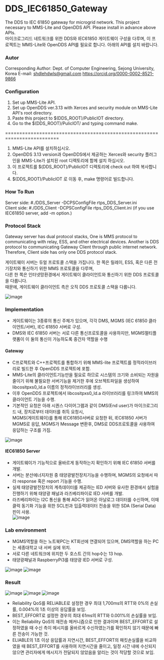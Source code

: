 # DDS_IEC61850_Gateway
The DDS to IEC 61850 gateway for microgrid network. This project necessary to MMS-Lite and OpenDDS API. Please install in advance above APIs.  
마이크로그리드 네트워크를 위한 DDS와 IEC61850 게이트웨이 구성을 다루며, 이 프로젝트는 MMS-Lite와 OpenDDS API를 필요로 합니다. 아래의 API를 설치 바랍니다.
### Autor
Corresponding Author: Dept. of Computer Engineering, Sejong University, Korea
E-mail: shdlehdwls@gmail.com
https://orcid.org/0000-0002-8521-9866

### Configuration
1. Set up MMS-Lite API.
2. Set up OpenDDS ver.3.13 with Xerces and security module on MMS-Lite API's root directory.
3. Paste this project to $(DDS_ROOT)/PublicIOT directory.
4. Go to the $(DDS_ROOT)/PulicIOT/ and typing command make.  

=========================================================================
1. MMS-Lite API를 설치하십시오.
2. OpenDDS 3.13 version과 OpenDDS에서 제공하는 Xerces와 security 플러그인을 MMS-Lite가 설치된 root 디렉토리에 함께 설치 하십시오.
3. 이 프로젝트를 $(DDS_ROOT)/PublicIOT 디렉토리에 check out 하여 복사합니다.
4. $(DDS_ROOT)/PublicIOT 로 이동 후, make 명령어로 빌드합니다.  

### How To Run
Server side: #./DDS_Server -DCPSConfigFile rtps_DDS_Server.ini  
Client side: #./DDS_Client -DCPSConfigFile rtps_DDS_Client.ini (if you use IEC61850 server, add -m option.)

### Protocol Stack
Gateway server has dual protocol stacks, One is MMS protocol to communicating with relay, ESS, and other electrical devices.
Another is DDS protocol to communicating Gateway Client through public internet network.
Therefore, Client side has only one DDS protocol stack.  

게이트웨이 서버는 듀얼 프로토콜 스택을 가집니다. 한 쪽은 릴레이, ESS, 혹은 다른 전기장치와 통신하기 위한 MMS 프로토콜을 다루며,  
다른 한 쪽은 인터넷망환경에서 게이트웨이 클라이언트와 통신하기 위한 DDS 프로토콜을 다룹니다.  
때문에, 게이트웨이 클라이언트 측은 오직 DDS 프로토콜 스택을 다룹니다.

![image](https://user-images.githubusercontent.com/23163982/152809698-afb93010-6ffd-41ec-9305-14fe7f81b6e6.png)

### Implementation
* 게이트웨이는 3종류의 통신 주체가 있으며, 각각 DMS, MGMS (IEC 61850 클라이언트/서버), IEC 61850 서버로 구성.
* DMS와 IEC 61850 서버는 서로 다른 통신프로토콜을 사용하지만, MGMS멀티플랫폼이 이 둘의 통신이 가능하도록 중간자 역할을 수행

#### Gateway
* C프로젝트와 C++프로젝트를 통합하기 위해 MMS-lite 프로젝트를 정적라이브러리로 빌드한 후 OpenDDS 프로젝트에 포함.
* MMS-Lite의 클라이언트기능만을 필요로 하므로 시스템의 크기와 소비되는 자원을 줄이기 위해 불필요한 서버기능을 제거한 후에 오브젝트파일을 생성하여 libcositpxs0_ld.a 이름의 정적라이브러리를 생성.
* 이후 OpenDDS 프로젝트에서 libcositpxs0_ld.a 라이브러리를 링크하여 MMS의 클라이언트 기능을 수행.
* 기본적인 요청은 아래 시퀀스 다이어그램과 같이 DMS(End user)가 마이크로그리드 내, 장치로부터 데이터를 취득 요청시,  
MGMS(게이트웨이)를 통해 IEC61850서버로 요청한 뒤, IEC61850 서버가 MGMS로 응답, MGMS가 Message 변환후, DMS로 DDS프로토콜을 사용하여 응답하는 구조를 가짐.

![image](https://user-images.githubusercontent.com/23163982/152804943-2d70f9a3-2c5b-447e-9420-0ad008bdcb6e.png)

#### IEC61850 Server
* 게이트웨이가 기능적으로 올바르게 동작하는지 확인하기 위해 IEC 61850 서버를 개발.
* 서버는 분산에너지자원 중 태양광발전장치기능을 수행하며, MGMS의 요청에서 따라 response 혹은 report 기능을 수행.
* 실제 태양광발전장치의 계측데이터를 제공하는 IED 서버와 유사한 환경에서 실험을 진행하기 위해 태양광 패널과 라즈베리파이로 IED 서버를 개발.
* 라즈베리파이는 I2C 통신을 통해 ADC가 읽어온 아날로그 데이터를 수신하며, 이때 클럭 동기화 기능을 위한 SCL핀과 입출력데이터 전송을 위한 SDA (Serial Data) 핀이 사용.  
![image](https://user-images.githubusercontent.com/23163982/152803772-69e2823a-723e-4291-9f8d-254c0dba6941.png)

### Lab environment
* MGMS역할을 하는 노트북PC는 KT회선에 연결되어 있으며, DMS역할을 하는 PC는 세종대학교 내 서버 실에 위치.
* 서로 다른 네트워크에 위치한 두 호스트 간의 hop수는 13 hop.
* 태양광패널과 RaspberryPi3를 태양광 IED 서버로 구성.

![image](https://user-images.githubusercontent.com/23163982/152807252-1a412779-0ae1-4755-8dde-4c39e43ddfd2.png)
![image](https://user-images.githubusercontent.com/23163982/152807986-fd890935-666c-4864-a8f5-bd1f23a08c49.png)


### Result
![image](https://user-images.githubusercontent.com/23163982/152995182-2eb7c031-c33f-411a-bb80-9bcd36aba7a3.png)
![image](https://user-images.githubusercontent.com/23163982/152995281-ccc88004-da89-455a-9d4c-ca649cf4d0ea.png)
![image](https://user-images.githubusercontent.com/23163982/152995317-92ee025a-4aaf-4d76-967b-c888a71e434e.png)

* Reliability QoS를 RELIABLE로 설정한 경우 최대 1,700ms의 RTT와 0%의 손실률, 0.004%의 1초 이상의 응답률을 보임.
* BEST_EFFORT로 설정한 경우의 최대 61ms의 RTT와 0.001%의 손실률을 보임.
* 이는 Reliability QoS의 재전송 메커니즘으로 인한 결과이며 BEST_EFFORT로 설정하였을 때 수신 측이 메시지를 올바르게 수신하였는가를 확인하지 않기 때문에 빠른 전송이 가능한 것.
* ELIABLE의 1초 이상 응답률과 지연시간, BEST_EFFORT의 패킷손실률을 비교하였을 때 BEST_EFFORT를 사용하여 지연시간을 줄이고, 일정 시간 내에 수신되지 않으면 관리자에게 메시지가 전달되지 않았음을 알리는 것이 적당할 것으로 보임.
